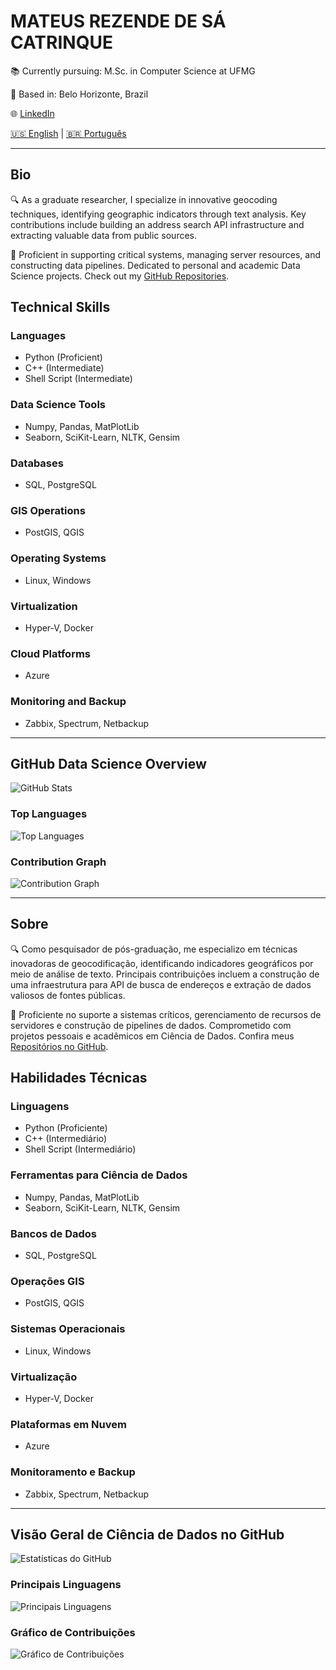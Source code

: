 # MATEUS REZENDE DE SÁ CATRINQUE

📚 Currently pursuing: M.Sc. in Computer Science at UFMG

📍 Based in: Belo Horizonte, Brazil

🌐 [LinkedIn](https://www.linkedin.com/in/mcatrinque) 

 [🇺🇸 English](#bio) | [🇧🇷 Português](#sobre)
 
---

## Bio

🔍 As a graduate researcher, I specialize in innovative geocoding techniques, identifying geographic indicators through text analysis. Key contributions include building an address search API infrastructure and extracting valuable data from public sources.

💼  Proficient in supporting critical systems, managing server resources, and constructing data pipelines. Dedicated to personal and academic Data Science projects. Check out my [GitHub Repositories](https://github.com/mcatrinque?tab=repositories).

## Technical Skills

### Languages
- Python (Proficient)
- C++ (Intermediate)
- Shell Script (Intermediate)

### Data Science Tools
- Numpy, Pandas, MatPlotLib
- Seaborn, SciKit-Learn, NLTK, Gensim

### Databases
- SQL, PostgreSQL

### GIS Operations
- PostGIS, QGIS

### Operating Systems
- Linux, Windows

### Virtualization
- Hyper-V, Docker

### Cloud Platforms
- Azure

### Monitoring and Backup
- Zabbix, Spectrum, Netbackup

---

## GitHub Data Science Overview
![GitHub Stats](https://github-readme-stats.vercel.app/api?username=mcatrinque&show_icons=true&count_private=true&hide=issues&hide_title=true&hide_rank=true)

### Top Languages
![Top Languages](https://github-readme-stats.vercel.app/api/top-langs/?username=mcatrinque&layout=compact&hide_title=true)

### Contribution Graph
![Contribution Graph](https://activity-graph.herokuapp.com/graph?username=mcatrinque&bg_color=ffffff&color=4A90E2&line=4A90E2&point=4A90E2)

---

## Sobre
🔍 Como pesquisador de pós-graduação, me especializo em técnicas inovadoras de geocodificação, identificando indicadores geográficos por meio de análise de texto. Principais contribuições incluem a construção de uma infraestrutura para API de busca de endereços e extração de dados valiosos de fontes públicas.

💼 Proficiente no suporte a sistemas críticos, gerenciamento de recursos de servidores e construção de pipelines de dados. Comprometido com projetos pessoais e acadêmicos em Ciência de Dados. Confira meus [Repositórios no GitHub](https://github.com/mcatrinque?tab=repositories).

## Habilidades Técnicas
### Linguagens
- Python (Proficiente)
- C++ (Intermediário)
- Shell Script (Intermediário)

### Ferramentas para Ciência de Dados
- Numpy, Pandas, MatPlotLib
- Seaborn, SciKit-Learn, NLTK, Gensim

### Bancos de Dados
- SQL, PostgreSQL

### Operações GIS
- PostGIS, QGIS

### Sistemas Operacionais
- Linux, Windows

### Virtualização
- Hyper-V, Docker

### Plataformas em Nuvem
- Azure

### Monitoramento e Backup
- Zabbix, Spectrum, Netbackup

---

## Visão Geral de Ciência de Dados no GitHub
![Estatísticas do GitHub](https://github-readme-stats.vercel.app/api?username=mcatrinque&show_icons=true&count_private=true&hide=issues&hide_title=true&hide_rank=true)

### Principais Linguagens
![Principais Linguagens](https://github-readme-stats.vercel.app/api/top-langs/?username=mcatrinque&layout=compact&hide_title=true)

### Gráfico de Contribuições
![Gráfico de Contribuições](https://activity-graph.herokuapp.com/graph?username=mcatrinque&bg_color=ffffff&color=4A90E2&line=4A90E2&point=4A90E2)
